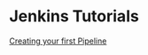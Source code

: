 # Jenkins Tutorials

[Creating your first Pipeline](https://jenkins.io/doc/pipeline/tour/hello-world/)
